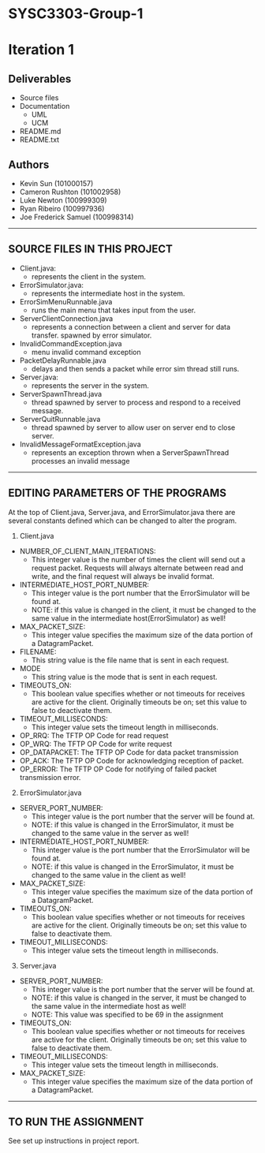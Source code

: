 # SYSC3303-Group-1
# Iteration 1

## Deliverables
* Source files
* Documentation
  - UML
  - UCM
* README.md
* README.txt


## Authors
- Kevin Sun (101000157)
- Cameron Rushton (101002958)
- Luke Newton (100999309)
- Ryan Ribeiro (100997936)
- Joe Frederick Samuel (100998314)

----------------------------
SOURCE FILES IN THIS PROJECT
----------------------------
* Client.java: 
	* represents the client in the system.
* ErrorSimulator.java: 
	* represents the intermediate host in the system.
* ErrorSimMenuRunnable.java
	* runs the main menu that takes input from the user.
* ServerClientConnection.java
	* represents a connection between a client and server for data transfer. spawned by error simulator.
* InvalidCommandException.java
	* menu invalid command exception
* PacketDelayRunnable.java
	* delays and then sends a packet while error sim thread still runs.
* Server.java:
	* represents the server in the system.
* ServerSpawnThread.java
	* thread spawned by server to process and respond to a received message.
* ServerQuitRunnable.java
	* thread spawned by server to allow user on server end to close server.
* InvalidMessageFormatException.java
	* represents an exception thrown when a ServerSpawnThread processes an invalid message

----------------------------------
EDITING PARAMETERS OF THE PROGRAMS
----------------------------------
At the top of Client.java, Server.java, and ErrorSimulator.java there are several constants defined which can be changed to alter the program.

1. Client.java
* NUMBER_OF_CLIENT_MAIN_ITERATIONS:
	* This integer value is the number of times the client will send out a request packet. Requests will always
	alternate between read and write, and the final request will always be invalid format.
* INTERMEDIATE_HOST_PORT_NUMBER:
	* This integer value is the port number that the ErrorSimulator will be found at.
	* NOTE: if this value is changed in the client, it must be changed to the same value in the intermediate host(ErrorSimulator) as well!
* MAX_PACKET_SIZE:
	* This integer value specifies the maximum size of the data portion of a DatagramPacket.
* FILENAME:
	* This string value is the file name that is sent in each request.
* MODE
	* This string value is the mode that is sent in each request.
* TIMEOUTS_ON:
	* This boolean value specifies whether or not timeouts for receives are active for the client. Originally timeouts
	be on; set this value to false to deactivate them.
* TIMEOUT_MILLISECONDS:
	* This integer value sets the timeout length in milliseconds.
* OP_RRQ: The TFTP OP Code for read request
* OP_WRQ: The TFTP OP Code for write request
* OP_DATAPACKET: The TFTP OP Code for data packet transmission
* OP_ACK: The TFTP OP Code for acknowledging reception of packet.
* OP_ERROR: The TFTP OP Code for notifying of failed packet transmission error.
	
2. ErrorSimulator.java
* SERVER_PORT_NUMBER:
	* This integer value is the port number that the server will be found at.
	* NOTE: if this value is changed in the ErrorSimulator, it must be changed to the same value in the server
		  as well!
* INTERMEDIATE_HOST_PORT_NUMBER:
	* This integer value is the port number that the ErrorSimulator will be found at.
	* NOTE: if this value is changed in the ErrorSimulator, it must be changed to the same value in the client
		  as well!
* MAX_PACKET_SIZE:
	* This integer value specifies the maximum size of the data portion of a DatagramPacket.
* TIMEOUTS_ON:
	* This boolean value specifies whether or not timeouts for receives are active for the client. Originally timeouts
	be on; set this value to false to deactivate them.
* TIMEOUT_MILLISECONDS:
	* This integer value sets the timeout length in milliseconds.
	
3. Server.java
* SERVER_PORT_NUMBER:
	* This integer value is the port number that the server will be found at.
	* NOTE: if this value is changed in the server, it must be changed to the same value in the intermediate
		  host as well!
	* NOTE: This value was specified to be 69 in the assignment
* TIMEOUTS_ON:
	* This boolean value specifies whether or not timeouts for receives are active for the client. Originally timeouts
	be on; set this value to false to deactivate them.
* TIMEOUT_MILLISECONDS:
	* This integer value sets the timeout length in milliseconds.
* MAX_PACKET_SIZE:
	* This integer value specifies the maximum size of the data portion of a DatagramPacket.

----------------------
TO RUN THE ASSIGNMENT
----------------------
See set up instructions in project report.
